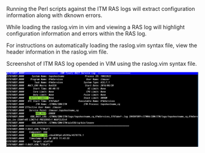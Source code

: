 Running the Perl scripts against the ITM RAS logs  will extract configuration  information along with dknown errors.

While loading the raslog.vim in vim and viewing a RAS log will highlight configuration information and errors within the RAS log.

For instructions on automatically loading the raslog.vim syntax file,  view the header
information in the raslog.vim file.

Screenshot of ITM RAS log opended in VIM  using the raslog.vim syntax file.

![alt text](screenshot.png "Description goes here")
